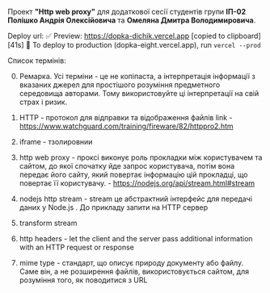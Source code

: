 Проект **"Http web proxy"** для додаткової сесії студентів групи **ІП-02 Полішко Андрія Олексійовича** та **Омеляна Дмитра Володимировича**.

Deploy url:
✅ Preview: https://dopka-dichik.vercel.app [copied to clipboard] [41s]
📝 To deploy to production (dopka-eight.vercel.app), run `vercel --prod`

Список термінів:

0. Ремарка. Усі терміни - це не копіпаста, а інтерпретація інформації з вказаних джерел для простішого розуміння предметного середовища авторами. Тому використовуйте ці інтерпретації на свій страх і ризик.

1. HTTP - протокол для відправки та відображення файлів link - https://www.watchguard.com/training/fireware/82/httppro2.htm

2. iframe - тзолировнии

3. http web proxy - проксі виконує роль прокладки між користувачем та
   сайтом, до якої спочатку йде запрос користувача,
   потім вона передає його сайту, який повертає інформацію цій прокладці,
   що повертає її користувачу. - https://nodejs.org/api/stream.html#stream

4. nodejs http stream - stream це абстрактний інтерфейс для передачі даних у Node.js . До прикладу запити на HTTP сервер

5. transform stream

6. http headers - let the client and the server pass additional information with an HTTP request or response

7. mime type - стандарт, що описує природу документу або файлу. Саме він, а не розширення файлів, використовується сайтом, для розуміння того, як поводитися з URL
